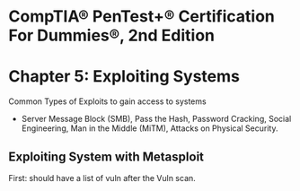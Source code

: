 # CompTIA® PenTest+® Certification For Dummies®, 2nd Edition
# Chapter 5: Exploiting Systems

Common Types of Exploits to gain access to systems
- Server Message Block (SMB), Pass the Hash, Password Cracking, Social Engineering, Man in the Middle (MiTM), Attacks on Physical Security.

## Exploiting System with Metasploit

First: should have a list of vuln after the Vuln scan.
